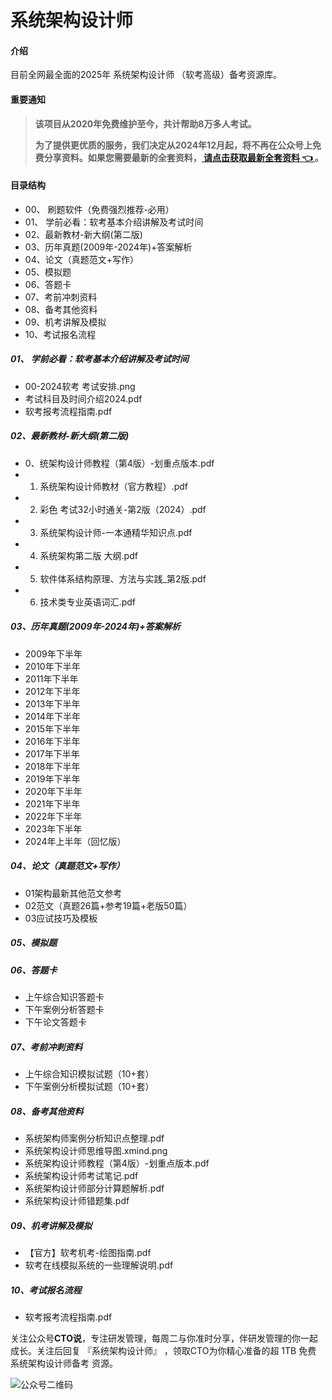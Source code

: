 # 系统架构设计师

#### 介绍
目前全网最全面的2025年 系统架构设计师 （软考高级）备考资源库。

#### 重要通知
>   **该项目从2020年免费维护至今，共计帮助8万多人考试。**
> 
>   **为了提供更优质的服务，我们决定从2024年12月起，将不再在公众号上免费分享资料。如果您需要最新的全套资料，[ 请点击获取最新全套资料 👈  ](https://91ke.cn/)。**  


#### 目录结构
- 00、 刷题软件（免费强烈推荐-必用）
- 01、 学前必看：软考基本介绍讲解及考试时间
- 02、最新教材-新大纲(第二版)
- 03、历年真题(2009年-2024年)+答案解析
- 04、论文（真题范文+写作）
- 05、模拟题
- 06、答题卡
- 07、考前冲刺资料
- 08、备考其他资料
- 09、机考讲解及模拟
- 10、考试报名流程



##### 01、 学前必看：软考基本介绍讲解及考试时间
 - 00-2024软考 考试安排.png 
 - 考试科目及时间介绍2024.pdf 
 - 软考报考流程指南.pdf

##### 02、最新教材-新大纲(第二版)
 - 0、统架构设计师教程（第4版）-划重点版本.pdf
 - 1. 系统架构设计师教材（官方教程）.pdf
 - 2. 彩色 考试32小时通关-第2版（2024）.pdf
 - 3. 系统架构设计师-一本通精华知识点.pdf
 - 4. 系统架构第二版 大纲.pdf
 - 5. 软件体系结构原理、方法与实践_第2版.pdf
 - 6. 技术类专业英语词汇.pdf

##### 03、历年真题(2009年-2024年)+答案解析
- 2009年下半年
- 2010年下半年
- 2011年下半年
- 2012年下半年
- 2013年下半年
- 2014年下半年
- 2015年下半年
- 2016年下半年
- 2017年下半年
- 2018年下半年
- 2019年下半年
- 2020年下半年
- 2021年下半年
- 2022年下半年
- 2023年下半年 
- 2024年上半年（回忆版）

##### 04、论文（真题范文+写作）
- 01架构最新其他范文参考
- 02范文（真题26篇+参考19篇+老版50篇）
- 03应试技巧及模板


##### 05、模拟题


##### 06、答题卡
- 上午综合知识答题卡
- 下午案例分析答题卡
- 下午论文答题卡

##### 07、考前冲刺资料
- 上午综合知识模拟试题（10+套）
- 下午案例分析模拟试题（10+套）


##### 08、备考其他资料
- 系统架构师案例分析知识点整理.pdf
- 系统架构设计师思维导图.xmind.png
- 系统架构设计师教程（第4版）-划重点版本.pdf
- 系统架构设计师考试笔记.pdf
- 系统架构设计师部分计算题解析.pdf
- 系统架构设计师错题集.pdf

##### 09、机考讲解及模拟
- 【官方】软考机考-绘图指南.pdf
- 软考在线模拟系统的一些理解说明.pdf


##### 10、考试报名流程
- 软考报考流程指南.pdf



关注公众号**CTO说**，专注研发管理，每周二与你准时分享，伴研发管理的你一起成长。关注后回复  『系统架构设计师』 ，领取CTO为你精心准备的超 1TB 免费 系统架构设计师备考 资源。

![公众号二维码](https://chaidingoss.oss-cn-hangzhou.aliyuncs.com/qrcode.jpg)
